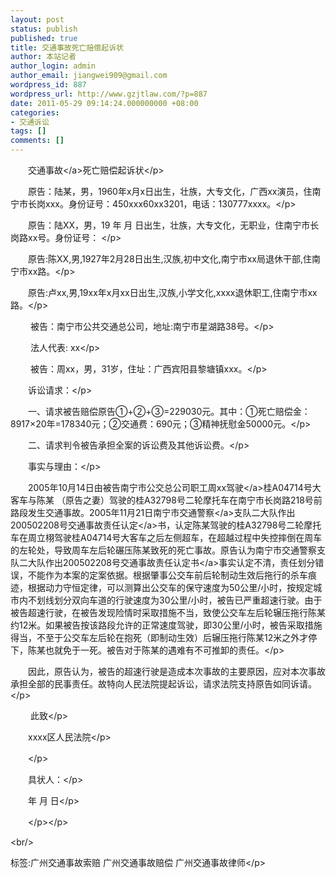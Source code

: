 ```yaml
---
layout: post
status: publish
published: true
title: 交通事故死亡赔偿起诉状
author: 本站记者
author_login: admin
author_email: jiangwei909@gmail.com
wordpress_id: 887
wordpress_url: http://www.gzjtlaw.com/?p=887
date: 2011-05-29 09:14:24.000000000 +08:00
categories:
- 交通诉讼
tags: []
comments: []
---
```

<p><p>　　<a>交通事故<&#47;a>死亡赔偿起诉状<&#47;p><p>　　原告：陆某，男，1960年x月x日出生，壮族，大专文化，广西xx演员，住南宁市长岗xxx。身份证号：450xxx60xx3201，电话：130777xxxx。<&#47;p><p>　　原告：陆XX，男，19 年 月 日出生，壮族，大专文化，无职业，住南宁市长岗路xx号。身份证号： <&#47;p><p>　　原告:陈XX,男,1927年2月28日出生,汉族,初中文化,南宁市xx局退休干部,住南宁市xx路。<&#47;p><p>　　原告:卢xx,男,19xx年x月xx日出生,汉族,小学文化,xxxx退休职工,住南宁市xx路。<&#47;p><br><p>　　 被告：南宁市公共交通总公司，地址:南宁市星湖路38号。<&#47;p><br><p>　　 法人代表: xx<&#47;p><br><p>　　 被告：周xx，男，31岁，住址：广西宾阳县黎塘镇xxx。<&#47;p><p>　　诉讼请求：<&#47;p><p>　　一、请求被告赔偿原告①+②+③=229030元。其中：①死亡赔偿金：8917&times;20年=178340元；②交通费：690元；③精神抚慰金50000元。<&#47;p><p>　　二、请求判令被告承担全案的诉讼费及其他诉讼费。<&#47;p><p>　　事实与理由：<&#47;p><p>　　2005年10月14日由被告南宁市公交总公司职工周xx<a>驾驶<&#47;a>桂A04714号大客车与陈某 （原告之妻）驾驶的桂A32798号二轮摩托车在南宁市长岗路218号前路段发生交通事故。2005年11月21日南宁市<a>交通警察<&#47;a>支队二大队作出200502208号交通事故<a>责任认定<&#47;a>书，认定陈某驾驶的桂A32798号二轮摩托车在周立栩驾驶桂A04714号大客车之后左侧超车，在超越过程中失控摔倒在周车的左轮处，导致周车左后轮碾压陈某致死的死亡事故。原告认为南宁市交通警察支队二大队作出200502208号<a>交通事故责任认定书<&#47;a>事实认定不清，责任划分错误，不能作为本案的定案依据。根据肇事公交车前后轮制动生效后拖行的杀车痕迹，根据动力守恒定律，可以测算出公交车的保守速度为50公里&#47;小时，按规定城市内不划线划分双向车道的行驶速度为30公里&#47;小时，被告已严重超速行驶。由于被告超速行驶，在被告发现险情时采取措施不当，致使公交车左后轮辗压拖行陈某约12米。如果被告按该路段允许的正常速度驾驶，即30公里&#47;小时，被告采取措施得当，不至于公交车左后轮在抱死（即制动生效）后辗压拖行陈某12米之外才停下，陈某也就免于一死。被告对于陈某的遇难有不可推卸的责任。<&#47;p><p>　　因此，原告认为，被告的超速行驶是造成本次事故的主要原因，应对本次事故承担全部的民事责任。故特向人民法院提起诉讼，请求法院支持原告如同诉请。<&#47;p><p>　　 此致<&#47;p><p>　　xxxx区人民法院<&#47;p><p>　　<&#47;p><p>　　具状人：<&#47;p><p>　　年 月 日<&#47;p><p>　　<&#47;p><&#47;p><br&#47;><p>标签:广州交通事故索赔 广州交通事故赔偿 广州交通事故律师<&#47;p>
